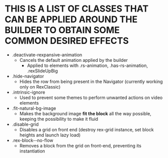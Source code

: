 # THIS IS A LIST OF CLASSES THAT CAN BE APPLIED AROUND THE BUILDER TO OBTAIN SOME COMMON DESIRED EFFECTS

- .deactivate-rexpansive-animation
  - Cancels the default animation applied by the builder
	- Applied to elements with .rs-animation, .has-rs-animation, .rexSlideUpBig
- .hide-navigator
  - Hides the row from being present in the Navigator (currently working only on RexClassic)
- .intrinsic-ignore
  - Used to prevent some themes to perform unwanted actions on video elements
- .fit-natural-bg-image
  - Makes the background image **fit the block** all the way possible, keeping the possibility to make it fluid
- .disable-grid
  - Disables a grid on front end (destroy rex-grid instance, set block heights and launch lazy load)
- .rex-block--no-flow
  - Removes a block from the grid on front-end, preventing its instantiation